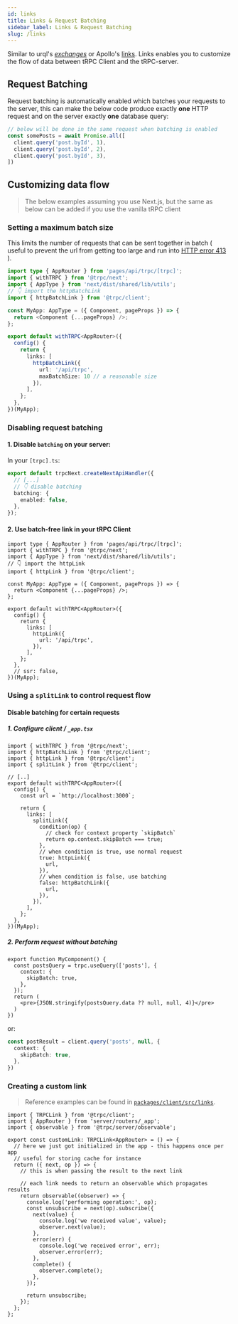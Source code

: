 ```yaml
---
id: links
title: Links & Request Batching
sidebar_label: Links & Request Batching
slug: /links
---
```


Similar to urql's [_exchanges_](https://formidable.com/open-source/urql/docs/architecture/) or Apollo's [links](https://www.apollographql.com/docs/react/api/link/introduction/). Links enables you to customize the flow of data between tRPC Client and the tRPC-server.


## Request Batching

Request batching is automatically enabled which batches your requests to the server, this can make the below code produce exactly **one** HTTP request and on the server exactly **one** database query:

```ts
// below will be done in the same request when batching is enabled
const somePosts = await Promise.all([
  client.query('post.byId', 1),
  client.query('post.byId', 2),
  client.query('post.byId', 3),
])
```

## Customizing data flow

> The below examples assuming you use Next.js, but the same as below can be added if you use the vanilla tRPC client

### Setting a maximum batch size

This limits the number of requests that can be sent together in batch ( useful to prevent the url from getting too large and run into [HTTP error 413](https://developer.mozilla.org/en-US/docs/Web/HTTP/Status/413) ).

```ts title='server.ts'
import type { AppRouter } from 'pages/api/trpc/[trpc]';
import { withTRPC } from '@trpc/next';
import { AppType } from 'next/dist/shared/lib/utils';
// 👇 import the httpBatchLink
import { httpBatchLink } from '@trpc/client';

const MyApp: AppType = ({ Component, pageProps }) => {
  return <Component {...pageProps} />;
};

export default withTRPC<AppRouter>({
  config() {
    return {
      links: [
        httpBatchLink({
          url: '/api/trpc',
          maxBatchSize: 10 // a reasonable size
        }),
      ],
    };
  },
})(MyApp);
```

### Disabling request batching

#### 1. Disable `batching` on your server:

In your `[trpc].ts`:

```ts title='pages/api/trpc/[trpc].ts'
export default trpcNext.createNextApiHandler({
  // [...]
  // 👇 disable batching
  batching: {
    enabled: false,
  },
});
```

#### 2. Use batch-free link in your tRPC Client


```tsx title='pages/_app.tsx'
import type { AppRouter } from 'pages/api/trpc/[trpc]';
import { withTRPC } from '@trpc/next';
import { AppType } from 'next/dist/shared/lib/utils';
// 👇 import the httpLink
import { httpLink } from '@trpc/client';

const MyApp: AppType = ({ Component, pageProps }) => {
  return <Component {...pageProps} />;
};

export default withTRPC<AppRouter>({
  config() {
    return {
      links: [
        httpLink({
          url: '/api/trpc',
        }),
      ],
    };
  },
  // ssr: false,
})(MyApp);
```


### Using a `splitLink` to control request flow

#### Disable batching for certain requests

##### 1. Configure client / `_app.tsx`

```tsx title='pages/_app.tsx'
import { withTRPC } from '@trpc/next';
import { httpBatchLink } from '@trpc/client';
import { httpLink } from '@trpc/client';
import { splitLink } from '@trpc/client';

// [..]
export default withTRPC<AppRouter>({
  config() {
    const url = `http://localhost:3000`;

    return {
      links: [
        splitLink({
          condition(op) {
            // check for context property `skipBatch`
            return op.context.skipBatch === true;
          },
          // when condition is true, use normal request
          true: httpLink({
            url,
          }),
          // when condition is false, use batching
          false: httpBatchLink({
            url,
          }),
        }),
      ],
    };
  },
})(MyApp);
```

##### 2. Perform request without batching

```tsx title='MyComponent.tsx'
export function MyComponent() {
  const postsQuery = trpc.useQuery(['posts'], {
    context: {
      skipBatch: true,
    },
  });
  return (
    <pre>{JSON.stringify(postsQuery.data ?? null, null, 4)}</pre>
  )
})
```

or:

```ts title='client.ts'
const postResult = client.query('posts', null, {
  context: {
    skipBatch: true,
  },
})
```


### Creating a custom link

> Reference examples can be found in [`packages/client/src/links`](https://github.com/trpc/trpc/tree/main/packages/client/src/links).

```tsx title='utils/customLink.ts'
import { TRPCLink } from '@trpc/client';
import { AppRouter } from 'server/routers/_app';
import { observable } from '@trpc/server/observable';

export const customLink: TRPCLink<AppRouter> = () => {
  // here we just got initialized in the app - this happens once per app
  // useful for storing cache for instance
  return ({ next, op }) => {
    // this is when passing the result to the next link

    // each link needs to return an observable which propagates results
    return observable((observer) => {
      console.log('performing operation:', op);
      const unsubscribe = next(op).subscribe({
        next(value) {
          console.log('we received value', value);
          observer.next(value);
        },
        error(err) {
          console.log('we received error', err);
          observer.error(err);
        },
        complete() {
          observer.complete();
        },
      });

      return unsubscribe;
    });
  };
};


```
